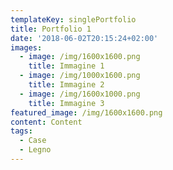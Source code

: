 ```yaml
---
templateKey: singlePortfolio
title: Portfolio 1
date: '2018-06-02T20:15:24+02:00'
images:
  - image: /img/1600x1600.png
    title: Immagine 1
  - image: /img/1000x1600.png
    title: Immagine 2
  - image: /img/1600x1000.png
    title: Immagine 3
featured_image: /img/1600x1600.png
content: Content
tags:
  - Case
  - Legno
---
```


